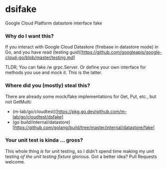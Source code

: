 # dsifake
Google Cloud Platform datastore interface fake

### Why do I want this?
If you interact with Google Cloud Datastore (firebase in datastore mode) in Go, and you have read
(testing guid)[https://github.com/googleapis/google-cloud-go/blob/master/testing.md]

TLDR; You can fake /w grpc.Server. Or define your own interface for methods you use and mock it. This is the latter.

### Where did you (mostly) steal this?

There are already some mock/fake implementations for Get, Put, etc., but not GetMulti:
+ (m-lab/go/cloudtest)[https://pkg.go.dev/github.com/m-lab/go/cloudtest/dsfake]
+ (go build/internal/datastore)[https://github.com/golang/build/tree/master/internal/datastore/fake]

### Your unit test is kinda ... gross?

This whole thing *is* for unit testing, so I didn't spend time 
making my unit testing *of the unit testing fixture* glorious. Got a better idea? Pull Requests welcome.